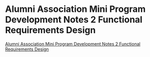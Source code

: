 # Alumni Association Mini Program Development Notes 2 Functional Requirements Design
[Alumni Association Mini Program Development Notes 2 Functional Requirements Design](https://aiwithcloud.com/2022/09/19/alumni_association_mini_program_development_notes_2_functional_requirements_design/)